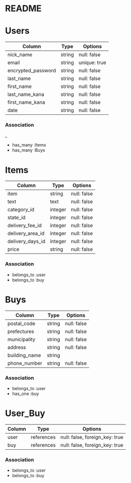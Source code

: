 # README

# Users

| Column        | Type   | Options     |
| ------------  | ------ | ----------- |
| nick_name     | string | null: false |
| email         | string | unique: true |
| encrypted_password| string | null: false |
| last_name      | string | null: false |
| first_name     | string | null: false |
| last_name_kana | string | null: false |
| first_name_kana | string | null: false |
| date           | string | null: false |

### Association
_
- has_many :Items
- has_many :Buys


# Items

| Column        | Type   | Options     |
| ------------  | ------ | ----------- |
| item          | string | null: false |
| text          | text   | null: false |
| category_id      | integer | null: false |
| state_id         | integer  | null: false |
| delivery_fee_id  | integer  | null: false |
| delivery_area_id | integer  | null: false |
| delivery_days_id | integer  | null: false |
| price         | string | null: false |


### Association

- belongs_to :user
- belongs_to :buy


# Buys

| Column           | Type   | Options     |
| ---------------- | ------ | ----------- |
| postal_code      | string | null: false |
| prefectures      | string | null: false |
| municipality     | string | null: false |
| address          | string | null: false |
| building_name    | string |  |
| phone_number     | string | null: false |

### Association

- belongs_to :user
- has_one :buy

# User_Buy

| Column           | Type   | Options     |
| ---------------- | ------ | ----------- |
| user   | references | null: false, foreign_key: true |
| buy    | references | null: false, foreign_key: true |

### Association

- belongs_to :user
- belongs_to :buy
